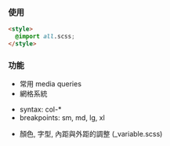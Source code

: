 ### 使用

```html
<style>
  @import all.scss;
</style>
```

### 功能

- 常用 media queries
- 網格系統

* syntax: col-\*
* breakpoints: sm, md, lg, xl

- 顏色, 字型, 內距與外距的調整 (\_variable.scss)
